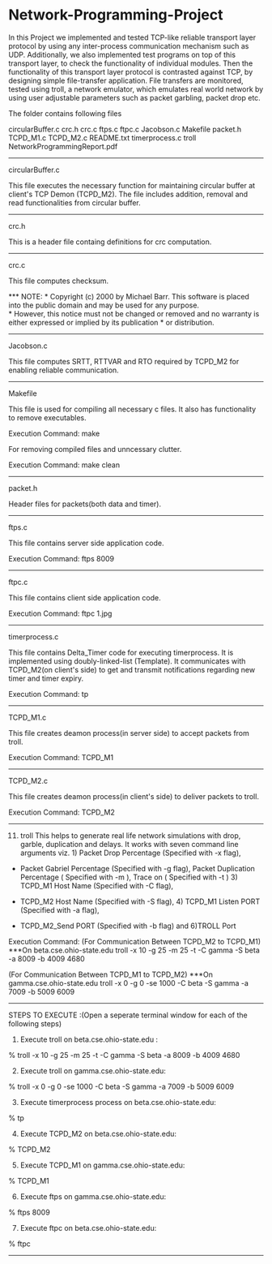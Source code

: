 # Network-Programming-Project


 In this Project we implemented and tested TCP-like reliable transportlayer protocol by using any inter-process communication mechanism such as UDP. Additionally, we also implemented test programs on top of this transport layer, to check the functionality of individual modules. Then the functionality of this transport layer protocol is contrasted against TCP, by designing simple file-transfer application. File transfers are monitored, tested using troll, a network emulator, which emulates real world network by using user adjustable parameters such as packet garbling, packet drop etc.


The folder contains following files

 circularBuffer.c
 crc.h
 crc.c
 ftps.c 
 ftpc.c
 Jacobson.c
 Makefile
 packet.h
 TCPD_M1.c
 TCPD_M2.c
 README.txt
 timerprocess.c
 troll
 NetworkProgrammingReport.pdf

______________________________________________________________________________________________________________

 circularBuffer.c

This file executes the necessary function for maintaining circular
buffer at client's TCP Demon (TCPD_M2). The file includes addition, removal and read functionalities from
circular buffer.
______________________________________________________________________________________________________________

 crc.h

This is a header file containg definitions for crc computation.
______________________________________________________________________________________________________________
 crc.c

This file computes checksum.

*** NOTE:  * Copyright (c) 2000 by Michael Barr.  This software is placed into the public domain and may be used for any purpose.  
    	   * However, this notice must not be changed or removed and no warranty is either expressed or implied by its publication 
	   * or distribution.
______________________________________________________________________________________________________________

 Jacobson.c

This file computes SRTT, RTTVAR and RTO required by 
TCPD_M2 for enabling reliable communication.
______________________________________________________________________________________________________________
 Makefile

This file is used for compiling all necessary c files. It also has functionality
to remove executables.

Execution Command:
make

For removing compiled files and unncessary clutter.

Execution Command:
make clean
______________________________________________________________________________________________________________
 packet.h

Header files for packets(both data and timer).
______________________________________________________________________________________________________________ 
ftps.c

This file contains server side application code. 

Execution Command:
ftps 8009
______________________________________________________________________________________________________________
 ftpc.c

This file contains client side application code. 

Execution Command:
ftpc 1.jpg
______________________________________________________________________________________________________________
 timerprocess.c

This file contains Delta_Timer code for executing timerprocess. It is implemented using doubly-linked-list (Template).
 It communicates with TCPD_M2(on client's side) to get and transmit notifications regarding new timer and timer expiry.

Execution Command:
tp
______________________________________________________________________________________________________________
 TCPD_M1.c

This file creates deamon process(in server side) to accept packets from troll. 

Execution Command:
TCPD_M1
______________________________________________________________________________________________________________
 TCPD_M2.c

This file creates deamon process(in client's side) to deliver packets to troll. 

Execution Command:
TCPD_M2
______________________________________________________________________________________________________________

11) troll
This helps to generate real life network simulations with drop, garble, duplication and delays. It works
with seven command line arguments viz. 1) Packet Drop Percentage (Specified with -x flag), 

- Packet Gabriel Percentage (Specified with -g flag), Packet Duplication Percentage ( Specified with -m ), Trace on (  Specified with -t ) 3) TCPD_M1 Host Name (Specified with -C flag), 

- TCPD_M2 Host Name (Specified with -S flag), 4) TCPD_M1 Listen PORT (Specified with -a flag),

- TCPD_M2_Send PORT (Specified with -b flag) and 6)TROLL Port 

Execution Command:
(For Communication Between TCPD_M2 to TCPD_M1) ***On beta.cse.ohio-state.edu
troll -x 10 -g 25 -m 25 -t -C gamma -S beta -a 8009 -b 4009 4680

(For Communication Between TCPD_M1 to TCPD_M2) ***On gamma.cse.ohio-state.edu
troll -x 0 -g 0 -se 1000 -C beta -S gamma -a 7009 -b 5009 6009

______________________________________________________________________________________________________________

STEPS TO EXECUTE :(Open a seperate terminal window for each of the following steps)

1. Execute troll on beta.cse.ohio-state.edu :

% troll -x 10 -g 25 -m 25 -t -C gamma -S beta -a 8009 -b 4009 4680

2. Execute troll on gamma.cse.ohio-state.edu:

% troll -x 0 -g 0 -se 1000 -C beta -S gamma -a 7009 -b 5009 6009

3. Execute timerprocess process on beta.cse.ohio-state.edu:

% tp

4. Execute TCPD_M2 on beta.cse.ohio-state.edu:

% TCPD_M2

5.  Execute TCPD_M1 on gamma.cse.ohio-state.edu:

% TCPD_M1

6. Execute ftps on gamma.cse.ohio-state.edu:

% ftps 8009

7. Execute ftpc on beta.cse.ohio-state.edu:

% ftpc <file-name>

______________________________________________________________________________________________________________









